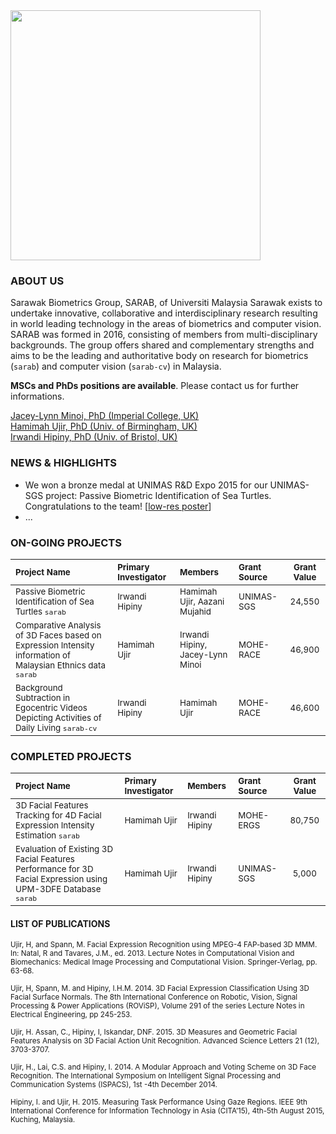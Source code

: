 <img src="https://dl.dropboxusercontent.com/s/mg63bc86dt38jow/SARAB.jpeg" width="400">

### ABOUT US
Sarawak Biometrics Group, SARAB, of Universiti Malaysia Sarawak exists to undertake innovative, collaborative and interdisciplinary research resulting in world leading technology in the areas of biometrics and computer vision. SARAB was formed in 2016, consisting of members from multi-disciplinary backgrounds. The group offers shared and complementary strengths and aims to be the leading and authoritative body on research for biometrics (`sarab`) and computer vision (`sarab-cv`) in Malaysia.

**MSCs and PhDs positions are available**. Please contact us for further informations.

<dl>
  <a href="mailto:jacey@unimas.my">Jacey-Lynn Minoi, PhD (Imperial College, UK)</a></br>
  <a href="mailto:uhamimah@unimas.my">Hamimah Ujir, PhD (Univ. of Birmingham, UK)</a></br>
  <a href="mailto:mhihipni@unimas.my">Irwandi Hipiny, PhD (Univ. of Bristol, UK)</a>
</dl>

### NEWS & HIGHLIGHTS
<dl>
<ul>
<li>We won a bronze medal at UNIMAS R&D Expo 2015 for our UNIMAS-SGS project: Passive Biometric Identification of Sea Turtles. Congratulations to the team! [<a href="https://www.dropbox.com/s/41ip2cd3i7j0als/unimasrndexpo2015poster.pdf?dl=0">low-res poster</a>]</li>
<li>...</li>
</ul>
</dl>



### ON-GOING PROJECTS
<sub>Project Name</sub> | <sub>Primary Investigator</sub> | <sub>Members</sub> | <sub>Grant Source</sub> | <sub>Grant Value</sub>
:------------ | :---------------------|:---------|:--------------|:-------------:
<sub>Passive Biometric Identification of Sea Turtles `sarab`</sub> | <sub>Irwandi Hipiny</sub> | <sub>Hamimah Ujir, Aazani Mujahid</sub> | <sub>UNIMAS-SGS</sub> | <sub>24,550</sub> |
<sub>Comparative Analysis of 3D Faces based on Expression Intensity information of Malaysian Ethnics data `sarab`</sub> | <sub>Hamimah Ujir</sub> | <sub>Irwandi Hipiny, Jacey-Lynn Minoi</sub> | <sub>MOHE-RACE</sub>| <sub>46,900</sub> |
<sub>Background Subtraction in Egocentric Videos Depicting Activities of Daily Living `sarab-cv`</sub> | <sub>Irwandi Hipiny</sub> | <sub>Hamimah Ujir</sub> | <sub>MOHE-RACE</sub> | <sub>46,600</sub> |

### COMPLETED PROJECTS
<sub>Project Name</sub> | <sub>Primary Investigator</sub> | <sub>Members</sub> | <sub>Grant Source</sub> | <sub>Grant Value</sub>
:------------ | :---------------------|:---------|:--------------|:-------------:
<sub>3D Facial Features Tracking for 4D Facial Expression Intensity Estimation `sarab`</sub> | <sub>Hamimah Ujir</sub> | <sub>Irwandi Hipiny</sub> | <sub>MOHE-ERGS</sub> | <sub>80,750</sub> |
<sub>Evaluation of Existing 3D Facial Features Performance for 3D Facial Expression using UPM-3DFE Database `sarab`</sub> |<sub>Hamimah Ujir</sub> | <sub>Irwandi Hipiny</sub> | <sub>UNIMAS-SGS</sub> | <sub>5,000</sub> |

#### LIST OF PUBLICATIONS
<sub>Ujir, H, and Spann, M. Facial Expression Recognition using MPEG-4 FAP-based 3D MMM. In: Natal, R and Tavares, J.M., ed. 2013. Lecture Notes in Computational Vision and Biomechanics: Medical Image Processing and Computational Vision. Springer-Verlag, pp. 63-68.</sub>

<sub>Ujir, H, Spann, M. and Hipiny, I.H.M. 2014. 3D Facial Expression Classification Using 3D Facial Surface Normals. The 8th International Conference on Robotic, Vision, Signal Processing & Power Applications (ROViSP), Volume 291 of the series Lecture Notes in Electrical Engineering, pp 245-253.</sub>

<sub>Ujir, H. Assan, C., Hipiny, I, Iskandar, DNF. 2015. 3D Measures and Geometric Facial Features Analysis on 3D Facial Action Unit Recognition. Advanced Science Letters 21 (12), 3703-3707.</sub>

<sub>Ujir, H., Lai, C.S. and Hipiny, I. 2014.  A Modular Approach and Voting Scheme on 3D Face Recognition. The International Symposium on Intelligent Signal Processing and Communication Systems (ISPACS), 1st -4th December 2014.</sub>

<sub>Hipiny, I.  and Ujir, H. 2015. Measuring Task Performance Using Gaze Regions. IEEE 9th International Conference for Information Technology in Asia (CITA’15), 4th-5th August 2015, Kuching, Malaysia.</sub>
